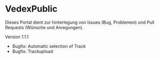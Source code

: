 # VedexPublic

Dieses Portal dient zur hinterlegung von Issues (Bug, Problemen) und Pull Requests (Wünsche und Anregungen).

Version 1.1.1
- Bugfix: Automatic selection of Track
- Bugfix: Trackupload
